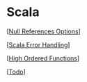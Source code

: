 # Scala

[[Null References Options]]

[[Scala Error Handling]]

[[High Ordered Functions]]

[[Todo]]





[//begin]: # "Autogenerated link references for markdown compatibility"
[Null References Options]: null-references-options "Null References - Options"
[Scala Error Handling]: scala-error-handling "Scala Error Handling"
[High Ordered Functions]: high-ordered-functions "High Ordered Functions"
[Todo]: todo "Todo"
[//end]: # "Autogenerated link references"